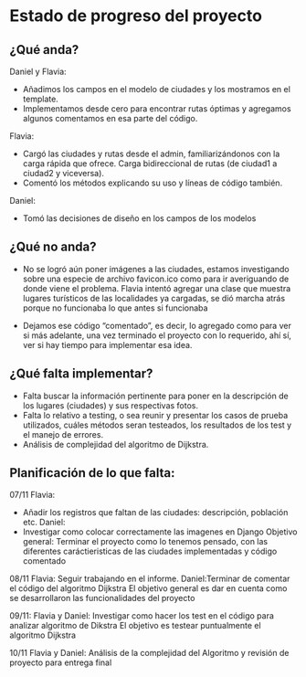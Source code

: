 # Estado de progreso del proyecto

## ¿Qué anda? 
Daniel y Flavia:
- Añadimos los  campos en el modelo de ciudades y los mostramos en el template.
- Implementamos desde cero para encontrar rutas óptimas y agregamos algunos comentamos en esa parte del código.

Flavia:
- Cargó las ciudades y rutas desde el admin, familiarizándonos con la carga rápida que ofrece. Carga bidireccional de rutas (de ciudad1 a ciudad2 y viceversa).
- Comentó los métodos explicando su uso y líneas de código también.

Daniel:
- Tomó las decisiones de diseño en los campos de los modelos


## ¿Qué no anda?
- No se logró aún poner imágenes a las ciudades, estamos investigando sobre una especie de archivo favicon.ico como para ir averiguando de donde viene el problema.
Flavia intentó agregar una clase que muestra lugares turísticos de las localidades ya cargadas, se dió marcha atrás porque no funcionaba lo que antes si funcionaba

- Dejamos ese código “comentado”, es decir,  lo agregado como para ver si más adelante, una vez terminado el proyecto con lo requerido, ahí sí, ver si hay tiempo para implementar esa idea. 

## ¿Qué falta implementar?

- Falta buscar la información pertinente para poner en la descripción de los lugares (ciudades) y sus respectivas fotos.
- Falta lo relativo a testing, o sea reunir y presentar los casos de prueba utilizados, cuáles métodos seran testeados, los resultados de los test y el manejo de errores.
- Análisis de complejidad del algoritmo de Dijkstra.

## Planificación de lo que falta:
07/11
Flavia: 
- Añadir los registros que faltan de las ciudades: descripción, población etc.
Daniel:
- Investigar como colocar correctamente las imagenes en Django
Objetivo general: Terminar el proyecto como lo tenemos pensado, con las diferentes caráctieristicas de las ciudades implementadas y código comentado

08/11
Flavia: Seguir trabajando en el informe.
Daniel:Terminar de comentar el código del algoritmo Dijkstra
El objetivo general es dar en cuenta como se desarrollaron las funcionalidades del proyecto

09/11:
Flavia y Daniel: Investigar como hacer los test en el código para analizar algoritmo de Dikstra
El objetivo es testear puntualmente el algoritmo Dijkstra

10/11
Flavia y Daniel: Análisis de la complejidad del Algoritmo y revisión de proyecto para entrega final

